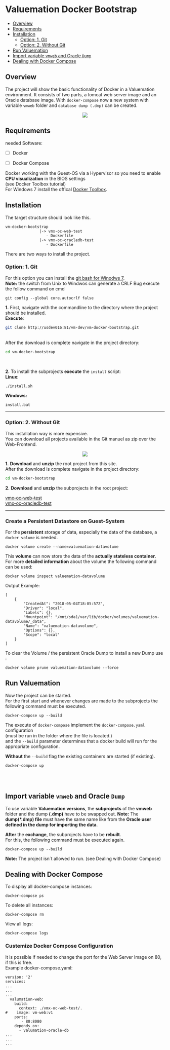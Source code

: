 Valuemation Docker Bootstrap 
============================


* [Overview](#overview)
* [Requirements](#requirements)
* [Installation](#installation)
    * [Option: 1. Git](#option-1-git)
    * [Option: 2. Without Git](#option-2-without-git)
* [Run Valuemation](#run-valuemation)
* [Import variable `vmweb` and Oracle `Dump`](#import-variable-vmweb-and-oracle-dump)
* [Dealing with Docker Compose](#dealing-with-docker-compose)
        
## Overview

The project will show the basic functionality of Docker in a Valuemation environment.
It consists of two parts, a tomcat web server image and an Oracle database image.
With `docker-compose` now a new system with variable `vmweb` folder and `database dump (.dmp)` can be created.</br>
<p align="center">
  <img src="/vm-docker-bootstrap.png">
</p> 
     

## Requirements
needed Software:
 - [ ] Docker
 - [ ] Docker Compose


Docker working with the Guest-OS via a Hypervisor so you need to enable **CPU visualization** in the BIOS settings </br> (see Docker Toolbox tutorial)</br>
For Windows 7 install the offical [Docker Toolbox](https://docs.docker.com/toolbox/toolbox_install_windows/).


     
## Installation 
The target structure should look like this.
<br />
```
vm-docker-bootstrap
               |-> vmx-oc-web-test
                  - Dockerfile
               |-> vmx-oc-oracledb-test
                  - Dockerfile
```
There are two ways to install the project.
<br />
### Option: 1. Git
For this option you can Install the [git bash for Winodws 7](https://gitforwindows.org/).
<br />
**Note:** the switch from Unix to Windwos can generate a CRLF Bug execute the follow command on cmd
```
git config --global core.autocrlf false
```
**1.** First, navigate with the commandline to the directory where the project should be installed.<br />
**Execute**:<br />
```sh
git clone http://usdev016:81/vm-dev/vm-docker-bootstrap.git
```
<br />
After the download is complete navigate in the project directory:<br />

```sh
cd vm-docker-bootstrap
```

<br />

**2.** To install the subprojects **execute** the `install` script:<br />
**Linux**:<br />
```sh
./install.sh
```
**Windows:**
```
install.bat
```

_____________

### Option: 2. Without Git<br />
This installation way is more expensive.<br />
You can download all projects available in the Git manuel as zip over the Web-Frontend. </br>

<p align="center">
  <img src="/vm-docker-compose-oracleGitLab.jpg">
</p> 

**1.** **Download** and **unzip** the root project from this site.
<br />
After the download is complete navigate in the project directory:
```sh
cd vm-docker-bootstrap
```

**2.** **Download** and **unzip** the subprojects in the root project:

[vmx-oc-web-test](http://usdev016:81/vm-dev/vmx-oc-web-test)
<br />
[vmx-oc-oracledb-test](http://usdev016:81/vm-dev/vmx-oc-oracledb-test)

_____________

### Create a Persistent Datastore on Guest-System

For the **persistent** storage of data, especially the data of the database, a `docker volume` is needed.
```
docker volume create --name=valuemation-datavolume

```

This **volume** can now store the data of the **actually stateless container**.
<br />
For more **detailed information** about the volume the following command can be used:
```
docker volume inspect valuemation-datavolume
```

Output Example:
```
[
    {
        "CreatedAt": "2018-05-04T18:05:57Z",
        "Driver": "local",
        "Labels": {},
        "Mountpoint": "/mnt/sda1/var/lib/docker/volumes/valuemation-datavolume/_data",
        "Name": "valuemation-datavolume",
        "Options": {},
        "Scope": "local"
    }
]
```

To clear the Volume / the persistent Oracle Dump to install a new Dump use :
```
docker volume prune valuemation-datavolume --force
```

## Run Valuemation
Now the project can be started.<br />
For the first start and whenever changes are made to the subprojects the following command must be executed.<br />
```
docker-compose up --build
```
The execute of `docker-compose` implement the `docker-compose.yaml` configuration <br />
(must be run in the folder where the file is located.) <br />
and the `--build` parameter determines that a docker build will run for the appropriate configuration. <br />


**Without** the `--build` flag the existing containers are started (if existing).
```
docker-compose up
```

</br>
</br>

## Import variable `vmweb` and Oracle `Dump`

To use variable **Valuemation versions**, the **subprojects** of the **vmweb** folder and the dump **(.dmp)** have to be swapped out.
**Note:** The **dump(*.dmp) file** must have the same name like from the **Oracle user defined in the dump for importing the data**.

**After** the **exchange**, the subprojects have to be **rebuilt**. </br>
For this, the following command must be executed again. </br>
```
docker-compose up --build
```

**Note:** The project isn´t allowed to run. (see Dealing with Docker Compose)</br>
## Dealing with Docker Compose
To display all docker-compose instances:
```
docker-compose ps
```
To delete all instances:
```
docker-compose rm
```
View all logs: 
```
docker-compose logs
```

### Custemize Docker Compose Configuration

It is possible if needed to change the port for the Web Server Image on 80, if this is free.
<br />
Example docker-compose.yaml:
```
version: '2'
services:
...
...
...
  valumation-web:
    build:
      context: ./vmx-oc-web-test/.
#    image: vm-web:v1
    ports:
       - 80:8080
    depends_on:
      - valumation-oracle-db
...
...
...

```



